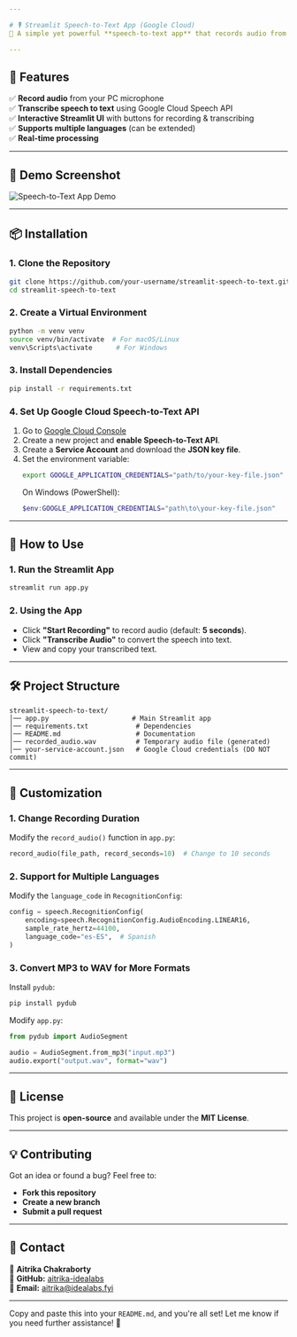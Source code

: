 ```yaml
---

# 🎙️ Streamlit Speech-to-Text App (Google Cloud)  
🚀 A simple yet powerful **speech-to-text app** that records audio from your **microphone** and transcribes it using **Google Cloud Speech-to-Text API**.

---
```


## 🌟 Features
✅ **Record audio** from your PC microphone  
✅ **Transcribe speech to text** using Google Cloud Speech API  
✅ **Interactive Streamlit UI** with buttons for recording & transcribing  
✅ **Supports multiple languages** (can be extended)  
✅ **Real-time processing**  

---

## 📌 Demo Screenshot
![Speech-to-Text App Demo](![image](https://github.com/user-attachments/assets/ad923ae2-3096-4dbe-8dc5-4ce8277e7fc4)
)  

---

## 📦 Installation

### **1. Clone the Repository**
```bash
git clone https://github.com/your-username/streamlit-speech-to-text.git
cd streamlit-speech-to-text
```

### **2. Create a Virtual Environment**
```bash
python -m venv venv
source venv/bin/activate  # For macOS/Linux
venv\Scripts\activate      # For Windows
```

### **3. Install Dependencies**
```bash
pip install -r requirements.txt
```

### **4. Set Up Google Cloud Speech-to-Text API**
1. Go to [Google Cloud Console](https://console.cloud.google.com/)
2. Create a new project and **enable Speech-to-Text API**.
3. Create a **Service Account** and download the **JSON key file**.
4. Set the environment variable:
   ```bash
   export GOOGLE_APPLICATION_CREDENTIALS="path/to/your-key-file.json"
   ```
   On Windows (PowerShell):
   ```powershell
   $env:GOOGLE_APPLICATION_CREDENTIALS="path\to\your-key-file.json"
   ```

---

## 🎤 How to Use

### **1. Run the Streamlit App**
```bash
streamlit run app.py
```

### **2. Using the App**
- Click **"Start Recording"** to record audio (default: **5 seconds**).
- Click **"Transcribe Audio"** to convert the speech into text.
- View and copy your transcribed text.

---

## 🛠️ Project Structure
```
streamlit-speech-to-text/
│── app.py                     # Main Streamlit app
│── requirements.txt            # Dependencies
│── README.md                   # Documentation
│── recorded_audio.wav          # Temporary audio file (generated)
│── your-service-account.json   # Google Cloud credentials (DO NOT commit)
```

---

## 🔧 Customization

### **1. Change Recording Duration**
Modify the `record_audio()` function in `app.py`:
```python
record_audio(file_path, record_seconds=10)  # Change to 10 seconds
```

### **2. Support for Multiple Languages**
Modify the `language_code` in `RecognitionConfig`:
```python
config = speech.RecognitionConfig(
    encoding=speech.RecognitionConfig.AudioEncoding.LINEAR16,
    sample_rate_hertz=44100,
    language_code="es-ES",  # Spanish
)
```

### **3. Convert MP3 to WAV for More Formats**
Install `pydub`:
```bash
pip install pydub
```
Modify `app.py`:
```python
from pydub import AudioSegment

audio = AudioSegment.from_mp3("input.mp3")
audio.export("output.wav", format="wav")
```

---

## 📝 License
This project is **open-source** and available under the **MIT License**.

---

## 💡 Contributing
Got an idea or found a bug? Feel free to:
- **Fork this repository**
- **Create a new branch**
- **Submit a pull request**

---

## 📧 Contact
🔹 **Aitrika Chakraborty**  
🔹 **GitHub:** [aitrika-idealabs](https://github.com/aitrika-idealabs)  
🔹 **Email:** aitrika@idealabs.fyi

---

Copy and paste this into your `README.md`, and you're all set! Let me know if you need further assistance! 🚀
